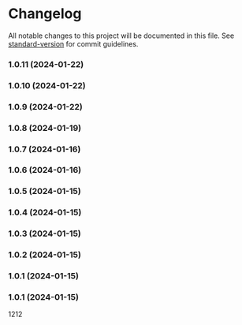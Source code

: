 # Changelog

All notable changes to this project will be documented in this file. See [standard-version](https://github.com/conventional-changelog/standard-version) for commit guidelines.

### 1.0.11 (2024-01-22)

### 1.0.10 (2024-01-22)

### 1.0.9 (2024-01-22)

### 1.0.8 (2024-01-19)

### 1.0.7 (2024-01-16)

### 1.0.6 (2024-01-16)

### 1.0.5 (2024-01-15)

### 1.0.4 (2024-01-15)

### 1.0.3 (2024-01-15)

### 1.0.2 (2024-01-15)

### 1.0.1 (2024-01-15)

### 1.0.1 (2024-01-15)

1212
